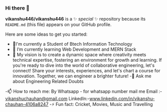 ### Hi there 👋

**vikanshu446/vikanshu446** is a ✨ _special_ ✨ repository because its `README.md` (this file) appears on your GitHub profile.

Here are some ideas to get you started:

- 🔭I'm currently a Student of Btech Information Technology
- 🌱 I’m currently learning Web Development and MERN Stack
- 💬 My vision is to create a dynamic space where creativity meets technical expertise, fostering an environment for growth and learning. If you're ready to dive into the world of collaborative       engineering, let's connect! Share your interests, experiences, and let's chart a course for innovation. Together, we can engineer a brighter future!
-💬 Ask me about Engineering Related Doubts

-📫 How to reach me:
  By Whatsapp - for whatsapp number mail me
  Email :- vikanshuchauhan@gmail.com
  LinkedIn:-www.linkedin.com/in/vikanshu-chauhan-4106a8247
-⚡ Fun fact: Cricket, Movies, Music and Travelling
